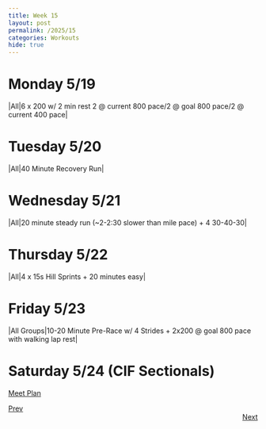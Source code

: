 ```yaml
---
title: Week 15
layout: post
permalink: /2025/15
categories: Workouts
hide: true
---
```


# Monday 5/19

|All|6 x 200 w/ 2 min rest 2 @ current 800 pace/2 @ goal 800 pace/2 @ current 400 pace|

# Tuesday 5/20

|All|40 Minute Recovery Run| 

# Wednesday 5/21 

|All|20 minute steady run (~2-2:30 slower than mile pace) + 4 30-40-30| 

# Thursday 5/22

|All|4 x 15s Hill Sprints + 20 minutes easy|

# Friday 5/23

|All Groups|10-20 Minute Pre-Race w/ 4 Strides + 2x200 @ goal 800 pace with walking lap rest|

# Saturday 5/24 (CIF Sectionals)

[Meet Plan]({{site.baseurl}}/2025/CIFF)

<div style="text-align: left"> <a href="{{site.baseurl}}/2025/14">Prev</a></div> 
<div style="text-align: right"> <a href="{{site.baseurl}}/2025/16">Next</a></div>
